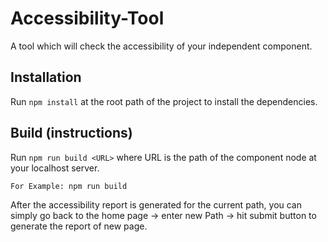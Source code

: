 # Accessibility-Tool

A tool which will check the accessibility of your independent component.

## Installation

Run `npm install` at the root path of the project to install the dependencies.

## Build (instructions)

Run `npm run build <URL>` where URL is the path of the component node at your localhost server.

`For Example: npm run build`

After the accessibility report is generated for the current path, you can simply go back to the home page -> enter new Path -> hit submit button to generate the report of new page.